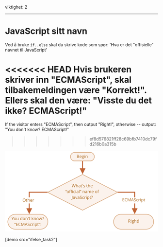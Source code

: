 viktighet: 2

---

# JavaScript sitt navn

Ved å bruke `if..else` skal du skrive kode som spør: 'Hva er det "offisielle" navnet til JavaScript'

<<<<<<< HEAD
Hvis brukeren skriver inn "ECMAScript", skal tilbakemeldingen være "Korrekt!". Ellers skal den være: "Visste du det ikke? ECMAScript!"
=======
If the visitor enters "ECMAScript", then output "Right!", otherwise -- output: "You don't know? ECMAScript!"
>>>>>>> ef8d576821ff28c69bfb7410dc79fd216b0a315b

![](ifelse_task2.svg)

[demo src="ifelse_task2"]
